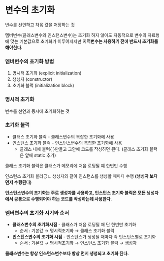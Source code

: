 # 변수의 초기화

변수를 선언하고 처음 값을 저장하는 것 

멤버변수(클래스변수와 인스턴스변수)는 초기화 하지 않아도 자동적으로 변수의 자료형에 맞는 기본값으로 초기화가 이루어지지만 **지역변수는 사용하기 전에 반드시 초기화를 해야한다.** 

### 멤버변수의 초기화 방법

1. 명시적 초기화 (explicit initialization)
2. 생성자 (constructor)
3. 초기화 블럭 (initialization block)

### 명시적 초기화

변수를 선언과 동시에 초기화하는 것 

### 초기화 블럭

- 클래스 초기화 블럭 - 클래스변수의 복잡한 초기화에 사용
- 인스턴스 초기화 블럭 - 인스턴스변수의 복잡한 초기화에 사용
    - 클래스 내에 블럭{ }만들고 그안에 코드를 작성하면 된다.  (클래스 초기화 블럭은 앞에 static 추가)

클래스 초기화 블럭은 클래스가 메모리에 처음 로딩될 떄 한번만 수행

인스턴스 초기화 블러긍ㄴ 생성자와 같이 인스턴스를 생성할 때마다 수행 **(생성자 보다 먼저 수행된다)**

**인스턴스변수의 초기화는 주로 생성자를 사용하고, 인스턴스 초기화 블럭은 모든 생성자에서 공통으로 수행되어야 하는 코드를 작성하는데 사용한다.** 

### 멤버변수의 초기화 시기와 순서

- **클래스변수의 초기화시점** - 클래스가 처음 로딩될 때 단 한번만 초기화
    - 순서 : 기본값 → 명시적초기화 → 클래스 초기화 블럭
- **인스턴스변수의 초기화 시점** - 인스턴스가 생성될 때마다 각 인스턴스별로 초기화
    - 순서 : 기본값 → 명시적초기화 → 인스턴스 초기화 블럭 → 생성자

**클래스변수는 항상 인스턴스변수보다 항상 먼저 생성되고 초기화 된다.**